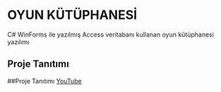 
# OYUN KÜTÜPHANESİ
C# WinForms ile yazılmış Access veritabanı kullanan oyun kütüphanesi yazılımı
## Proje Tanıtımı

##Proje Tanıtımı
<a href="https://youtu.be/4s9_EwZqYU0?si=OM3MHxUBfRWfDIci" target="_blank">YouTube</a>
